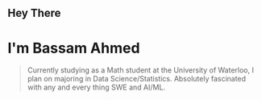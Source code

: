 ## Hey There    
# I'm Bassam Ahmed

> Currently studying as a Math student at the University of Waterloo, I plan on majoring in Data Science/Statistics. Absolutely fascinated with any and every thing SWE and AI/ML.